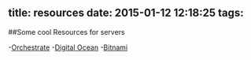 title: resources
date: 2015-01-12 12:18:25
tags:
---
##Some cool Resources for servers

-[Orchestrate](https://orchestrate.io)
-[Digital Ocean](https://digitalocean.com)
-[Bitnami](https://bitnami.com/)
